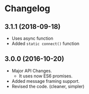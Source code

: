 # Changelog

## 3.1.1 (2018-09-18)

- Uses async function
- Added `static connect()` function

## 3.0.0 (2016-10-20)

- Major API Changes.
  - It uses now ES6 promises.
- Added message framing support.
- Revised the code. (cleaner, simpler)
